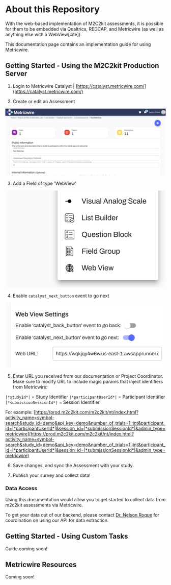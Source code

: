 # About this Repository

With the web-based implementation of M2C2kit assessments, it is possible for them to be embedded via Qualtrics, REDCAP, and Metricwire (as well as anything else with a WebView[cite]).

This documentation page contains an implementation guide for using Metricwire. 

## Getting Started - Using the M2C2kit Production Server

1. Login to Metricwire Catalyst | [https://catalyst.metricwire.com/](https://catalyst.metricwire.com/)

2. Create or edit an Assessment

![Assessment view](metricwire_assessment.png "Assessment view")

3. Add a Field of type 'WebView'

![Add `WebView`](metricwire_webview.png "Add `WebView`")

4. Enable `catalyst_next_button` event to go next

![Enable `catalyst_next_button` event to go next](metricwire_next.png "Enable `catalyst_next_button` event to go next")

5. Enter URL you received from our documentation or Project Coordinator. Make sure to modify URL to include magic params that inject identifiers from Metricwire:

`|*studyId*|` = Study Identifier
`|*participantUserId*|` = Participant Identifier
`|*submissionSessionId*|` = Session Identifier

For example:
[https://prod.m2c2kit.com/m2c2kit/nt/index.html?activity_name=symbol-search&study_id=demo&api_key=demo&number_of_trials=1::int&participant_id=|*participantUserId*|&session_id=|*submissionSessionId*|&admin_type=metricwire](https://prod.m2c2kit.com/m2c2kit/nt/index.html?activity_name=symbol-search&study_id=demo&api_key=demo&number_of_trials=1::int&participant_id=|*participantUserId*|&session_id=|*submissionSessionId*|&admin_type=metricwire)

6. Save changes, and sync the Assessment with your study.

7. Publish your survey and collect data!

### Data Access

Using this documentation would allow you to get started to collect data from m2c2kit assessments via Metricwire.

To get your data out of our backend, please contact [Dr. Nelson Roque](nur375@psu.edu) for coordination on using our API for data extraction.

## Getting Started - Using Custom Tasks

Guide coming soon!

## Metricwire Resources

Coming soon!